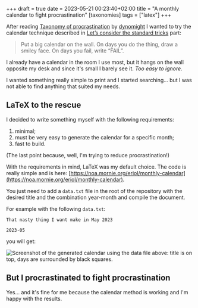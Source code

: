 +++
draft = true
date = 2023-05-21 00:23:40+02:00
title = "A monthly calendar to fight procrastination"
[taxonomies]
tags = ["latex"]
+++

After reading [Taxonomy of procrastination](https://dynomight.net/procrastination/)
by [dynomight](https://dynomight.net/about/) I wanted to try the calendar
technique described in [Let’s consider the standard tricks](https://dynomight.net/procrastination/#lets-consider-the-standard-tricks)
part:

> Put a big calendar on the wall. On days you do the thing, draw a smiley face. On days you fail, write “FAIL”.

I already have a calendar in the room I use most, but it hangs on the wall
opposite my desk and since it's small I barely see it. _Too easy to ignore._

I wanted something really simple to print and I started searching... but I was
not able to find anything that suited my needs.

## LaTeX to the rescue

I decided to write something myself with the following requirements:

1. minimal;
2. must be very easy to generate the calendar for a specific month;
3. fast to build.

(The last point because, well, I'm trying to reduce procrastination!)

With the requirements in mind, LaTeX was my default choice. The code is really
simple and is here: [https://noa.mornie.org/eriol/monthly-calendar](https://noa.mornie.org/eriol/monthly-calendar).

You just need to add a `data.txt` file in the root of the repository with the
desired title and the combination year-month and compile the document.

For example with the following `data.txt`:
```
That nasty thing I want make in May 2023

2023-05
```
you will get:

![Screenshot of the generated calendar using the data file above: title is
on top, days are surrounded by black squares.](https://noa.mornie.org/eriol/monthly-calendar/media/branch/main/screenshot.png)

## But I procrastinated to fight procrastination

Yes... and it's fine for me because the calendar method is working and I'm happy
with the results.
